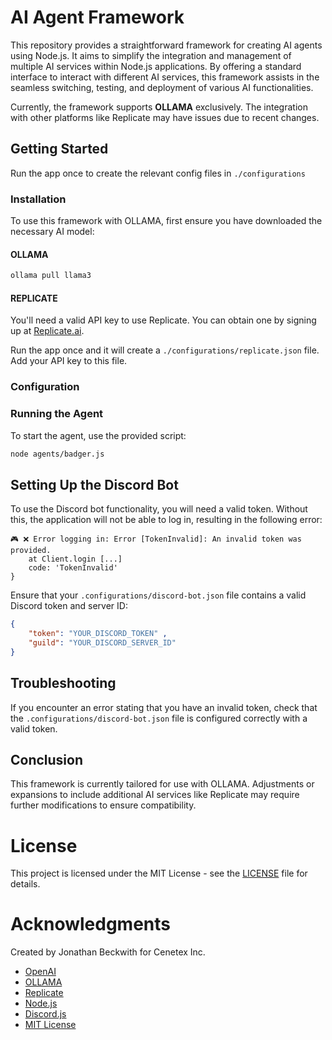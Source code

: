 # AI Agent Framework

This repository provides a straightforward framework for creating AI agents using Node.js. It aims to simplify the integration and management of multiple AI services within Node.js applications. By offering a standard interface to interact with different AI services, this framework assists in the seamless switching, testing, and deployment of various AI functionalities.

Currently, the framework supports **OLLAMA** exclusively. The integration with other platforms like Replicate may have issues due to recent changes.

## Getting Started

Run the app once to create the relevant config files in `./configurations`

### Installation

To use this framework with OLLAMA, first ensure you have downloaded the necessary AI model:

#### OLLAMA
```bash
ollama pull llama3
```

#### REPLICATE

You'll need a valid API key to use Replicate. You can obtain one by signing up at [Replicate.ai](https://replicate.ai/).

Run the app once and it will create a `./configurations/replicate.json` file. Add your API key to this file.

### Configuration


### Running the Agent

To start the agent, use the provided script:

```bash
node agents/badger.js
```

## Setting Up the Discord Bot

To use the Discord bot functionality, you will need a valid token. Without this, the application will not be able to log in, resulting in the following error:

```plaintext
🎮 ❌ Error logging in: Error [TokenInvalid]: An invalid token was provided.
    at Client.login [...]
    code: 'TokenInvalid'
}
```

Ensure that your `.configurations/discord-bot.json` file contains a valid Discord token and server ID:

```json
{
    "token": "YOUR_DISCORD_TOKEN" ,
    "guild": "YOUR_DISCORD_SERVER_ID"
}
```

## Troubleshooting

If you encounter an error stating that you have an invalid token, check that the `.configurations/discord-bot.json` file is configured correctly with a valid token.

## Conclusion

This framework is currently tailored for use with OLLAMA. Adjustments or expansions to include additional AI services like Replicate may require further modifications to ensure compatibility.


# License

This project is licensed under the MIT License - see the [LICENSE](LICENSE) file for details.

# Acknowledgments

Created by Jonathan Beckwith for Cenetex Inc.

- [OpenAI](https://openai.com/)
- [OLLAMA](https://ollama.com/)
- [Replicate](https://replicate.ai/)
- [Node.js](https://nodejs.org/)
- [Discord.js](https://discord.js.org/)
- [MIT License](https://opensource.org/licenses/MIT)
```
